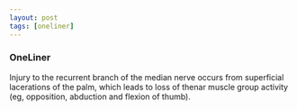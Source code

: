 ```yaml
---
layout: post
tags: [oneliner]
---
```



### OneLiner

Injury to the recurrent branch of the median nerve occurs from superficial lacerations of the palm, which leads to loss of thenar muscle group activity (eg, opposition, abduction and flexion of thumb).
